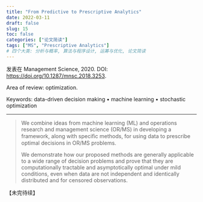 ```yaml
---
title: "From Predictive to Prescriptive Analytics"
date: 2022-03-11
draft: false
slug: 15
toc: false
categories: ["论文简读"]
tags: ["MS", "Prescriptive Analytics"]
# 四个大类: 分析与概率, 算法与程序设计, 运筹与优化, 论文简读
---
```


发表在 Management Science, 2020. DOI: https://doi.org/10.1287/mnsc.2018.3253.

Area of review: optimization.

Keywords: data-driven decision making • machine learning • stochastic optimization

---


> We combine ideas from machine learning (ML) and operations research and management science (OR/MS) in developing a framework, along with speciﬁc methods, for using data to prescribe optimal decisions in OR/MS problems.
>
> We demonstrate how our proposed methods are generally applicable to a wide range of decision problems and prove that they are computationally tractable and asymptotically optimal under mild conditions, even when data are not independent and identically distributed and for censored observations.



























【未完待续】
